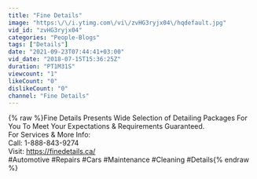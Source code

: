 ```yaml
---
title: "Fine Details"
image: "https:\/\/i.ytimg.com\/vi\/zvHG3ryjx04\/hqdefault.jpg"
vid_id: "zvHG3ryjx04"
categories: "People-Blogs"
tags: ["Details"]
date: "2021-09-23T07:44:41+03:00"
vid_date: "2018-07-15T15:36:25Z"
duration: "PT1M31S"
viewcount: "1"
likeCount: "0"
dislikeCount: "0"
channel: "Fine Details"
---
```

{% raw %}Fine Details Presents Wide Selection of Detailing Packages For You To Meet Your Expectations &amp; Requirements Guaranteed. <br />For Services &amp; More Info:<br />Call: 1-888-843-9274<br />Visit: <a rel="nofollow" target="blank" href="https://finedetails.ca/">https://finedetails.ca/</a> <br />#Automotive #Repairs #Cars #Maintenance #Cleaning #Details{% endraw %}
